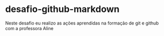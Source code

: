 # desafio-github-markdown
Neste desafio eu realizo as ações aprendidas na formação de git e github com a professora Aline 
